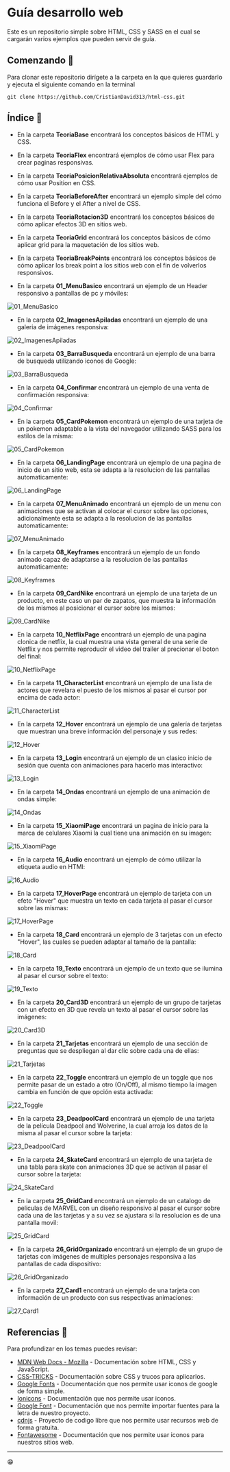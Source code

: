 # Guía desarrollo web

Este es un repositorio simple sobre HTML, CSS y SASS en el cual se cargarán varios ejemplos que pueden servir de guía.

## Comenzando 🚀

Para clonar este repositorio dirígete a la carpeta en la que quieres guardarlo y ejecuta el siguiente comando en la terminal

```
git clone https://github.com/CristianDavid313/html-css.git
```

## Índice 📢

* En la carpeta **TeoriaBase** encontrará los conceptos básicos de HTML y CSS.

* En la carpeta **TeoriaFlex** encontrará ejemplos de cómo usar Flex para crear paginas responsivas.

* En la carpeta **TeoriaPosicionRelativaAbsoluta** encontrará ejemplos de cómo usar Position en CSS.

* En la carpeta **TeoriaBeforeAfter** encontrará un ejemplo simple del cómo funciona el Before y el After a nivel de CSS.

* En la carpeta **TeoriaRotacion3D** encontrará los conceptos básicos de cómo aplicar efectos 3D en sitios web.

* En la carpeta **TeoriaGrid** encontrará los conceptos básicos de cómo aplicar grid para la maquetación de los sitios web.

* En la carpeta **TeoriaBreakPoints** encontrará los conceptos básicos de cómo aplicar los break point a los sitios web con el fin de volverlos responsivos.

* En la carpeta **01_MenuBasico** encontrará un ejemplo de un Header responsivo a pantallas de pc y móviles:

![01_MenuBasico](https://github.com/CristianDavid313/html-css/blob/main/Capturas/01_MenuBasico.png)

* En la carpeta **02_ImagenesApiladas** encontrará un ejemplo de una galeria de imágenes responsiva:

![02_ImagenesApiladas](https://github.com/CristianDavid313/html-css/blob/main/Capturas/02_ImagenesApiladas.png)

* En la carpeta **03_BarraBusqueda** encontrará un ejemplo de una barra de busqueda utilizando iconos de Google:

![03_BarraBusqueda](https://github.com/CristianDavid313/html-css/blob/main/Capturas/03_BarraBusqueda.png)

* En la carpeta **04_Confirmar** encontrará un ejemplo de una venta de confirmación responsiva:

![04_Confirmar](https://github.com/CristianDavid313/html-css/blob/main/Capturas/04_Confirmar.png)

* En la carpeta **05_CardPokemon** encontrará un ejemplo de una tarjeta de un pokemon adaptable a la vista del navegador utilizando SASS para los estilos de la misma:

![05_CardPokemon](https://github.com/CristianDavid313/html-css/blob/main/Capturas/05_CardPokemon.png)

* En la carpeta **06_LandingPage** encontrará un ejemplo de una pagina de inicio de un sitio web, esta se adapta a la resolucion de las pantallas automaticamente:

![06_LandingPage](https://github.com/CristianDavid313/html-css/blob/main/Capturas/06_LandingPage.png)

* En la carpeta **07_MenuAnimado** encontrará un ejemplo de un menu con animaciones que se activan al colocar el cursor sobre las opciones, adicionalmente esta se adapta a la resolucion de las pantallas automaticamente:

![07_MenuAnimado](https://github.com/CristianDavid313/html-css/blob/main/Capturas/07_MenuAnimado.png)

* En la carpeta **08_Keyframes** encontrará un ejemplo de un fondo animado capaz de adaptarse a la resolucion de las pantallas automaticamente:

![08_Keyframes](https://github.com/CristianDavid313/html-css/blob/main/Capturas/08_Keyframes.png)

* En la carpeta **09_CardNike** encontrará un ejemplo de una tarjeta de un producto, en este caso un par de zapatos, que muestra la información de los mismos al posicionar el cursor sobre los mismos:

![09_CardNike](https://github.com/CristianDavid313/html-css/blob/main/Capturas/09_CardNike.png)

* En la carpeta **10_NetflixPage** encontrará un ejemplo de una pagina clonica de netflix, la cual muestra una vista general de una serie de Netflix y nos permite reproducir el video del trailer al precionar el boton del final:

![10_NetflixPage](https://github.com/CristianDavid313/html-css/blob/main/Capturas/10_NetflixPage.png)

* En la carpeta **11_CharacterList** encontrará un ejemplo de una lista de actores que revelara el puesto de los mismos al pasar el cursor por encima de cada actor:

![11_CharacterList](https://github.com/CristianDavid313/html-css/blob/main/Capturas/11_CharacterList.png)

* En la carpeta **12_Hover** encontrará un ejemplo de una galería de tarjetas que muestran una breve información del personaje y sus redes:

![12_Hover](https://github.com/CristianDavid313/html-css/blob/main/Capturas/12_Hover.png)

* En la carpeta **13_Login** encontrará un ejemplo de un clasico inicio de sesión que cuenta con animaciones para hacerlo mas interactivo:

![13_Login](https://github.com/CristianDavid313/html-css/blob/main/Capturas/13_Login.png)

* En la carpeta **14_Ondas** encontrará un ejemplo de una animación de ondas simple:

![14_Ondas](https://github.com/CristianDavid313/html-css/blob/main/Capturas/14_Ondas.png)

* En la carpeta **15_XiaomiPage** encontrará un pagina de inicio para la marca de celulares Xiaomi la cual tiene una animación en su imagen:

![15_XiaomiPage](https://github.com/CristianDavid313/html-css/blob/main/Capturas/15_XiaomiPage.png)

* En la carpeta **16_Audio** encontrará un ejemplo de cómo utilizar la etiqueta audio en HTMl:

![16_Audio](https://github.com/CristianDavid313/html-css/blob/main/Capturas/16_Audio.png)

* En la carpeta **17_HoverPage** encontrará un ejemplo de tarjeta con un efeto "Hover" que muestra un texto en cada tarjeta al pasar el cursor sobre las mismas:

![17_HoverPage](https://github.com/CristianDavid313/html-css/blob/main/Capturas/17_HoverPage.png)

* En la carpeta **18_Card** encontrará un ejemplo de 3 tarjetas con un efecto "Hover", las cuales se pueden adaptar al tamaño de la pantalla:

![18_Card](https://github.com/CristianDavid313/html-css/blob/main/Capturas/18_Card.png)

* En la carpeta **19_Texto** encontrará un ejemplo de un texto que se ilumina al pasar el cursor sobre el texto:

![19_Texto](https://github.com/CristianDavid313/html-css/blob/main/Capturas/19_Texto.png)

* En la carpeta **20_Card3D** encontrará un ejemplo de un grupo de tarjetas con un efecto en 3D que revela un texto al pasar el cursor sobre las imágenes:

![20_Card3D](https://github.com/CristianDavid313/html-css/blob/main/Capturas/20_Card3D.png)

* En la carpeta **21_Tarjetas** encontrará un ejemplo de una sección de preguntas que se despliegan al dar clic sobre cada una de ellas:

![21_Tarjetas](https://github.com/CristianDavid313/html-css/blob/main/Capturas/21_Tarjetas.png)

* En la carpeta **22_Toggle** encontrará un ejemplo de un toggle que nos permite pasar de un estado a otro (On/Off), al mismo tiempo la imagen cambia en función de que opción esta activada:

![22_Toggle](https://github.com/CristianDavid313/html-css/blob/main/Capturas/22_Toggle.png)

* En la carpeta **23_DeadpoolCard** encontrará un ejemplo de una tarjeta de la película Deadpool and Wolverine, la cual arroja los datos de la misma al pasar el cursor sobre la tarjeta:

![23_DeadpoolCard](https://github.com/CristianDavid313/html-css/blob/main/Capturas/23_DeadpoolCard.png)

* En la carpeta **24_SkateCard** encontrará un ejemplo de una tarjeta de una tabla para skate con animaciones 3D que se activan al pasar el cursor sobre la tarjeta:

![24_SkateCard](https://github.com/CristianDavid313/html-css/blob/main/Capturas/24_SkateCard.png)

* En la carpeta **25_GridCard** encontrará un ejemplo de un catalogo de peliculas de MARVEL con un diseño responsivo al pasar el cursor sobre cada una de las tarjetas y a su vez se ajustara si la resolucion es de una pantalla movil:

![25_GridCard](https://github.com/CristianDavid313/html-css/blob/main/Capturas/25_GridCard.png)

* En la carpeta **26_GridOrganizado** encontrará un ejemplo de un grupo de tarjetas con imágenes de multiples personajes responsiva a las pantallas de cada dispositivo:

![26_GridOrganizado](https://github.com/CristianDavid313/html-css/blob/main/Capturas/26_GridOrganizado.png)

* En la carpeta **27_Card1** encontrará un ejemplo de una tarjeta con información de un producto con sus respectivas animaciones:

![27_Card1](https://github.com/CristianDavid313/html-css/blob/main/Capturas/27_Card1.png)

## Referencias 🔧

Para profundizar en los temas puedes revisar:

* [MDN Web Docs - Mozilla](https://developer.mozilla.org/es/) - Documentación sobre HTML, CSS y JavaScript.
* [CSS-TRICKS](https://css-tricks.com/guides/) - Documentación sobre CSS y trucos para aplicarlos.
* [Google Fonts](https://developers.google.com/fonts/docs/material_icons?hl=es-419) - Documentación que nos permite usar iconos de google de forma simple.
* [Ionicons](https://ionic.io/ionicons/usage) - Documentación que nos permite usar iconos.
* [Google Font](https://fonts.google.com/?query=poppins) - Documentación que nos permite importar fuentes para la letra de nuestro proyecto.
* [cdnjs](https://cdnjs.com) - Proyecto de codigo libre que nos permite usar recursos web de forma gratuita.
* [Fontawesome](https://fontawesome.com) - Documentación que nos permite usar iconos para nuestros sitios web.

---
😁